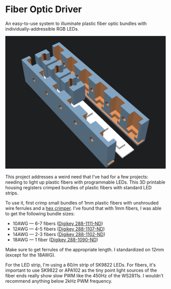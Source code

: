 # Fiber Optic Driver

An easy-to-use system to illuminate plastic fiber optic bundles with individually-addressible RGB LEDs.

![Exploded mockup](mockup.png)

This project addresses a weird need that I've had for a few projects: needing to light up plastic fibers with programmable LEDs.
This 3D printable housing registers crimped bundles of plastic fibers with standard LED strips.

To use it, first crimp small bundles of 1mm plastic fibers with unshrouded wire ferrules and a [hex crimper][hex-crimper].
I've found that with 1mm fibers, I was able to get the following bundle sizes:

* 10AWG — 6-7 fibers ([Digikey 288-1111-ND][10awg])
* 12AWG — 4-5 fibers ([Digikey 288-1107-ND][12awg])
* 14AWG — 2-3 fibers ([Digikey 288-1102-ND][14awg])
* 18AWG — 1 fiber ([Digikey 288-1090-ND][18awg])

Make sure to get ferrules of the appropriate length. I standardized on 12mm (except for the 18AWG).

For the LED strip, I'm using a 60/m strip of SK9822 LEDs. For fibers, it's important to use SK9822 or APA102
as the tiny point light sources of the fiber ends really show slow PWM like the 450Hz of the WS2811s. I wouldn't
recommend anything below 2kHz PWM frequency.

[10awg]: https://www.digikey.com/product-detail/en/american-electrical-inc/121210600/288-1111-ND/266477
[12awg]: https://www.digikey.com/product-detail/en/american-electrical-inc/121210400/288-1107-ND/266473
[14awg]: https://www.digikey.com/product-detail/en/american-electrical-inc/121210250/288-1102-ND/266468
[18awg]: https://www.digikey.com/product-detail/en/american-electrical-inc/12810100/288-1090-ND/266456
[hex-crimper]: https://www.amazon.com/gp/product/B07XBLGPCY/
